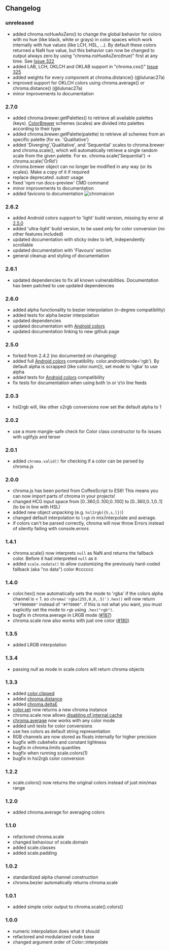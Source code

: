 ## Changelog

### unreleased
* added chroma.noHueAsZero() to change the global behavior for colors with no hue (like black, white or grays) in color spaces which work internally with hue values (like LCH, HSL, ...). By default these colors returned a NaN hue value, but this behavior can now be changed to output always zero by using "chroma.noHueAsZero(true)" first at any time. See [Issue 322](https://github.com/gka/chroma.js/issues/322)
* added LAB, LCH, OKLCH and OKLAB support in "chroma.css()" [Issue 325](https://github.com/gka/chroma.js/issues/325)
* added weights for every component at chroma.distance() (@lulunac27a)
* improved support for OKLCH colors using chroma.average() or chroma.distance() (@lulunac27a)
* minor improvements to documentation

### 2.7.0
* added chroma.brewer.getPalettes() to retrieve all available palettes (keys). [ColorBrewer](http://colorbrewer2.org/) schemes (scales) are divided into palettes according to their type
* added chroma.brewer.getPalette(palette) to retrieve all schemes from an specific palette (for ex. 'Qualitative')
* added 'Diverging','Qualitative', and 'Sequential' scales to chroma.brewer and chroma.scale(), which will automatically retrieve a single random scale from the given palette. For ex. chroma.scale('Sequential') -> chroma.scale('OrRd') 
* chroma.brewer object can no longer be modified in any way (or its scales). Make a copy of it if required
* replace deprecated .substr usage
* fixed 'npm run docs-preview' CMD command
* minor improvements to documentation
* added favicons to documentation ![chromaicon](assets/favicon/favicon-16x16.png)

### 2.6.2
* added Android colors support to 'light' build version, missing by error at [2.5.0](#250)
* added 'ultra-light' build version, to be used only for color conversion (no other features included)
* updated documentation with sticky index to left, independently scrollable
* updated documentation with 'Flavours' section
* general cleanup and styling of documentation

### 2.6.1
* updated dependencies to fix all known vulnerabilities. Documentation has been patched to use updated dependencies

### 2.6.0
* added alpha functionality to bezier interpolation (n-degree compatibility)
* added tests for alpha bezier interpolation
* updated dependencies
* updated documentation with [Android colors](https://developer.android.com/reference/android/graphics/Color)
* updated documentation linking to new github page

### 2.5.0
* forked from 2.4.2 (no documented on changelog)
* added full [Android colors](https://developer.android.com/reference/android/graphics/Color) compatibility. color.android(mode='rgb'). By default alpha is scrapped (like color.num()), set mode to 'rgba' to use alpha
* added tests for [Android colors](https://developer.android.com/reference/android/graphics/Color) compatibility
* fix tests for documentation when using both \n or \r\n line feeds

### 2.0.3

* hsl2rgb will, like other x2rgb conversions now set the default alpha to 1

### 2.0.2

* use a more mangle-safe check for Color class constructor to fix issues with uglifyjs and terser

### 2.0.1

* added `chroma.valid()` for checking if a color can be parsed by chroma.js

### 2.0.0

* chroma.js has been ported from CoffeeScript to ES6! This means you can now import parts of chroma in your projects!
* changed HCG input space from [0..360,0..100,0..100] to [0..360,0..1,0..1] (to be in line with HSL)
* added new object unpacking (e.g. `hsl2rgb({h,s,l})`)
* changed default interpolation to `lrgb` in mix/interpolate and average.
* if colors can't be parsed correctly, chroma will now throw Errors instead of silently failing with console.errors

### 1.4.1

* chroma.scale() now interprets `null` as NaN and returns the fallback color. Before it had interpreted `null` as `0`
* added `scale.nodata()` to allow customizing the previously hard-coded fallback (aka "no data") color #cccccc


### 1.4.0

* color.hex() now automatically sets the mode to 'rgba' if the colors alpha channel is < 1. so `chroma('rgba(255,0,0,.5)').hex()` will now return `"#ff000080"` instead of `"#ff0000"`. if this is not what you want, you must explicitly set the mode to `rgb` using `.hex("rgb")`.
* bugfix in chroma.average in LRGB mode ([#187](https://github.com/gka/chroma.js/issues/187))
* chroma.scale now also works with just one color ([#180](https://github.com/gka/chroma.js/issues/180))


### 1.3.5

* added LRGB interpolation

### 1.3.4

* passing *null* as mode in scale.colors will return chroma objects

### 1.3.3

* added [color.clipped](https://gka.github.io/chroma.js/#color-clipped)
* added [chroma.distance](https://gka.github.io/chroma.js/#chroma-distance)
* added [chroma.deltaE](https://gka.github.io/chroma.js/#chroma-deltae)
* [color.set](https://gka.github.io/chroma.js/#color-set) now returns a new chroma instance
* chroma.scale now allows [disabling of internal cache](https://gka.github.io/chroma.js/#scale-cache)
* [chroma.average](https://gka.github.io/chroma.js/#chroma-average) now works with any color mode
* added unit tests for color conversions
* use hex colors as default string representation
* RGB channels are now stored as floats internally for higher precision
* bugfix with cubehelix and constant lightness
* bugfix in chroma.limits quantiles
* bugfix when running scale.colors(1)
* bugfix in hsi2rgb color conversion

### 1.2.2

* scale.colors() now returns the original colors instead of just min/max range

### 1.2.0

* added chroma.average for averaging colors

### 1.1.0

* refactored chroma.scale
* changed behaviour of scale.domain
* added scale.classes
* added scale.padding

### 1.0.2

* standardized alpha channel construction
* chroma.bezier automatically returns chroma.scale

### 1.0.1

* added simple color output to chroma.scale().colors()

### 1.0.0

* numeric interpolation does what it should
* refactored and modularized code base
* changed argument order of Color::interpolate
